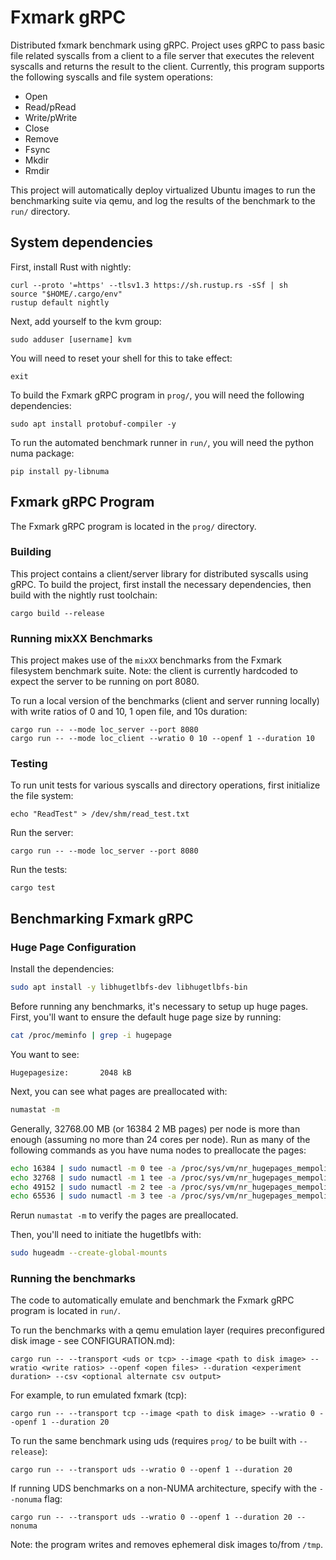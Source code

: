 # Fxmark gRPC

Distributed fxmark benchmark using gRPC. Project uses gRPC to pass basic file related syscalls from a client to a file server that executes the relevent syscalls and returns the result to the client. Currently, this program supports the following syscalls and file system operations:

- Open
- Read/pRead
- Write/pWrite
- Close
- Remove
- Fsync
- Mkdir
- Rmdir

This project will automatically deploy virtualized Ubuntu images to run the benchmarking suite via qemu, and log the results of the benchmark to the ```run/``` directory.

## System dependencies

First, install Rust with nightly:
```
curl --proto '=https' --tlsv1.3 https://sh.rustup.rs -sSf | sh
source "$HOME/.cargo/env"
rustup default nightly
```
Next, add yourself to the kvm group:
```
sudo adduser [username] kvm
```
You will need to reset your shell for this to take effect:
```
exit
```
To build the Fxmark gRPC program in ```prog/```, you will need the following dependencies:
```
sudo apt install protobuf-compiler -y
```
To run the automated benchmark runner in ```run/```, you will need the python numa package:
```
pip install py-libnuma
```

## Fxmark gRPC Program

The Fxmark gRPC program is located in the ```prog/``` directory.

### Building

This project contains a client/server library for distributed syscalls using gRPC. To build the project, first install the necessary dependencies, then build with the nightly rust toolchain:
```
cargo build --release
```

### Running mixXX Benchmarks

This project makes use of the ```mixXX``` benchmarks from the Fxmark filesystem benchmark suite. Note: the client is currently hardcoded to expect the server to be running on port 8080.

To run a local version of the benchmarks (client and server running locally) with write ratios of 0 and 10, 1 open file, and 10s duration:
```
cargo run -- --mode loc_server --port 8080 
cargo run -- --mode loc_client --wratio 0 10 --openf 1 --duration 10
```

### Testing

To run unit tests for various syscalls and directory operations, first initialize the file system:
```
echo "ReadTest" > /dev/shm/read_test.txt
```
Run the server:
```
cargo run -- --mode loc_server --port 8080
```
Run the tests:
```
cargo test
```

## Benchmarking Fxmark gRPC

### Huge Page Configuration

Install the dependencies:
```bash
sudo apt install -y libhugetlbfs-dev libhugetlbfs-bin
```

Before running any benchmarks, it's necessary to setup up huge pages.
First, you'll want to ensure the default huge page size by running:
```bash
cat /proc/meminfo | grep -i hugepage
```
You want to see:
```
Hugepagesize:       2048 kB
```

Next, you can see what pages are preallocated with:
```bash
numastat -m
```

Generally, 32768.00 MB (or 16384 2 MB pages) per node is more than enough (assuming no more than 24 cores per node).
Run as many of the following commands as you have numa nodes to preallocate the pages:

```bash
echo 16384 | sudo numactl -m 0 tee -a /proc/sys/vm/nr_hugepages_mempolicy
echo 32768 | sudo numactl -m 1 tee -a /proc/sys/vm/nr_hugepages_mempolicy
echo 49152 | sudo numactl -m 2 tee -a /proc/sys/vm/nr_hugepages_mempolicy
echo 65536 | sudo numactl -m 3 tee -a /proc/sys/vm/nr_hugepages_mempolicy
```

Rerun ```numastat -m``` to verify the pages are preallocated.

Then, you'll need to initiate the hugetlbfs with:
```bash
sudo hugeadm --create-global-mounts
```

### Running the benchmarks

The code to automatically emulate and benchmark the Fxmark gRPC program is located in ```run/```.

To run the benchmarks with a qemu emulation layer (requires preconfigured disk image - see CONFIGURATION.md):
```
cargo run -- --transport <uds or tcp> --image <path to disk image> --wratio <write ratios> --openf <open files> --duration <experiment duration> --csv <optional alternate csv output>
```
For example, to run emulated fxmark (tcp):
```
cargo run -- --transport tcp --image <path to disk image> --wratio 0 --openf 1 --duration 20
```
To run the same benchmark using uds (requires ```prog/``` to be built with ```--release```):
```
cargo run -- --transport uds --wratio 0 --openf 1 --duration 20
```
If running UDS benchmarks on a non-NUMA architecture, specify with the ```--nonuma``` flag:
```
cargo run -- --transport uds --wratio 0 --openf 1 --duration 20 --nonuma
```
Note: the program writes and removes ephemeral disk images to/from ```/tmp```.
